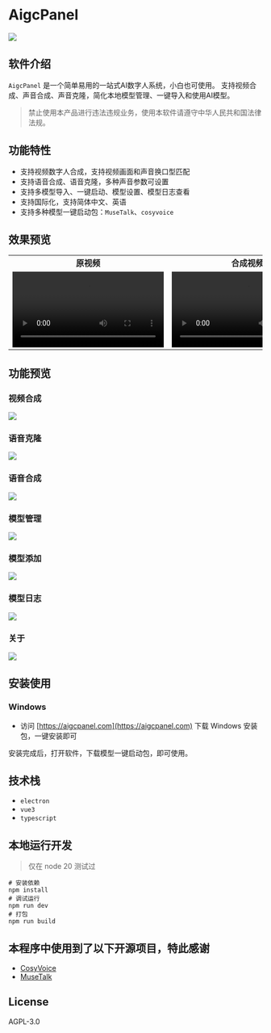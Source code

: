 # AigcPanel

![](./screenshots/cn/home.png)

## 软件介绍

`AigcPanel` 是一个简单易用的一站式AI数字人系统，小白也可使用。
支持视频合成、声音合成、声音克隆，简化本地模型管理、一键导入和使用AI模型。

> 禁止使用本产品进行违法违规业务，使用本软件请遵守中华人民共和国法律法规。

## 功能特性

- 支持视频数字人合成，支持视频画面和声音换口型匹配
- 支持语音合成、语音克隆，多种声音参数可设置
- 支持多模型导入、一键启动、模型设置、模型日志查看
- 支持国际化，支持简体中文、英语
- 支持多种模型一键启动包：`MuseTalk`、`cosyvoice`

## 效果预览

<table class="center">
  <tr style="font-weight: bolder;text-align:center;">
    <td width="50%">原视频</td>
    <td width="50%">合成视频</td>
  </tr>
  <tr>
    <td>
      <video src="https://ms-assets.modstart.com/data/video/2024/11/20/16022_hn8c_3431.mp4" controls preload></video>
    </td>
    <td>
      <video src="https://ms-assets.modstart.com/data/video/2024/11/20/16020_cr1s_6527.mp4" controls preload></video>
    </td>
  </tr>
</table>

## 功能预览

### 视频合成

![](./screenshots/cn/video-gen.png)

### 语音克隆

![](./screenshots/cn/sound-clone.png)

### 语音合成

![](./screenshots/cn/sound-tts.png)

### 模型管理

![](./screenshots/cn/server.png)

### 模型添加

![](./screenshots/cn/server-add.png)

### 模型日志

![](./screenshots/cn/server-log.png)

### 关于

![](./screenshots/cn/setting.png)

## 安装使用

### Windows

- 访问 [https://aigcpanel.com](https://aigcpanel.com) 下载 Windows 安装包，一键安装即可

安装完成后，打开软件，下载模型一键启动包，即可使用。

## 技术栈

- `electron`
- `vue3`
- `typescript`

## 本地运行开发

> 仅在 node 20 测试过

```shell
# 安装依赖
npm install
# 调试运行
npm run dev
# 打包
npm run build
```

## 本程序中使用到了以下开源项目，特此感谢

- [CosyVoice](https://github.com/FunAudioLLM/CosyVoice)
- [MuseTalk](https://github.com/TMElyralab/MuseTalk)

## License

AGPL-3.0
